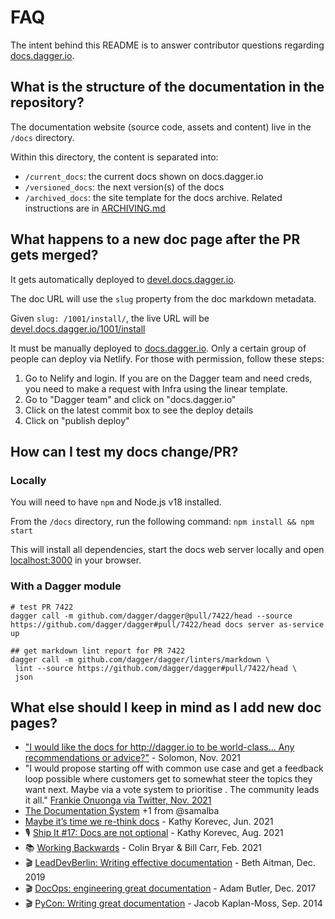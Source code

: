 # FAQ

The intent behind this README is to answer contributor questions regarding [docs.dagger.io](https://docs.dagger.io).

## What is the structure of the documentation in the repository?

The documentation website (source code, assets and content) live in the `/docs` directory.

Within this directory, the content is separated into:

- `/current_docs`: the current docs shown on docs.dagger.io
- `/versioned_docs`: the next version(s) of the docs
- `/archived_docs`: the site template for the docs archive. Related instructions are in [ARCHIVING.md](./ARCHIVING.md)

## What happens to a new doc page after the PR gets merged?

It gets automatically deployed to [devel.docs.dagger.io](https://devel.docs.dagger.io).

The doc URL will use the `slug` property from the doc markdown metadata.

Given `slug: /1001/install/`, the live URL will be [devel.docs.dagger.io/1001/install](https://devel.docs.dagger.io/1001/install)

It must be manually deployed to [docs.dagger.io](https://docs.dagger.io). Only a certain group of people can deploy via Netlify. For those with permission, follow these steps: 
1. Go to Nelify and login. If you are on the Dagger team and need creds, you need to make a request with Infra using the linear template.
2. Go to "Dagger team" and click on "docs.dagger.io"
3. Click on the latest commit box to see the deploy details
4. Click on "publish deploy"

## How can I test my docs change/PR?

### Locally

You will need to have `npm` and Node.js v18 installed.

From the `/docs` directory, run the following command: `npm install && npm start`

This will install all dependencies, start the docs web server locally and open [localhost:3000](http://localhost:3000/) in your browser.

### With a Dagger module

```console
# test PR 7422
dagger call -m github.com/dagger/dagger@pull/7422/head --source https://github.com/dagger/dagger#pull/7422/head docs server as-service up

## get markdown lint report for PR 7422
dagger call -m github.com/dagger/dagger/linters/markdown \
 lint --source https://github.com/dagger/dagger#pull/7422/head \
 json
```

## What else should I keep in mind as I add new doc pages?

- ["I would like the docs for http://dagger.io to be world-class… Any recommendations or advice?"](https://twitter.com/solomonstre/status/1460676168001077252) - Solomon, Nov. 2021
- "I would propose starting off with common use case and get a feedback loop possible where customers get to somewhat steer the topics they want next. Maybe via a vote system to prioritise . The community leads it all." [Frankie Onuonga via Twitter, Nov. 2021](https://twitter.com/FrankieOnuonga/status/1460677907093897219)
- [The Documentation System](https://documentation.divio.com/) +1 from @samalba
- [Maybe it’s time we re-think docs](https://kathykorevec.medium.com/building-a-better-place-for-docs-197f92765409) - Kathy Korevec, Jun. 2021
- 🎙 [Ship It #17: Docs are not optional](https://changelog.com/shipit/17) - Kathy Korevec, Aug. 2021
- 📚 [Working Backwards](https://www.amazon.co.uk/dp/1529033829) - Colin Bryar & Bill Carr, Feb. 2021
- 🎬 [LeadDevBerlin: Writing effective documentation](https://youtu.be/R6zeikbTgVc?t=19) - Beth Aitman, Dec. 2019
- 🎬 [DocOps: engineering great documentation](https://youtu.be/AnvqMb1VT40) - Adam Butler, Dec. 2017
- 🎬 [PyCon: Writing great documentation](https://www.youtube.com/watch?v=z3fRu9pkuXE) - Jacob Kaplan-Moss, Sep. 2014
